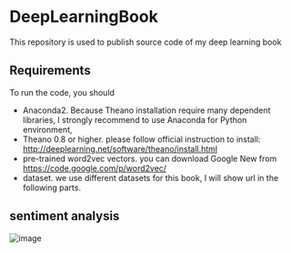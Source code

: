# DeepLearningBook
This repository is used to publish source code of my deep learning book 

## Requirements
To run the code, you should 
 - Anaconda2. Because Theano installation require many dependent libraries, I strongly recommend to use Anaconda for Python environment, 
 - Theano 0.8 or higher. please follow official instruction to install: http://deeplearning.net/software/theano/install.html
 - pre-trained word2vec vectors. you can download Google New from https://code.google.com/p/word2vec/
 - dataset. we use different datasets for this book, I will show url in the following parts. 
 
 
## sentiment analysis
![image](https://github.com/innovation-cat/DeepLearningBook/raw/master/raw/performance.png)
